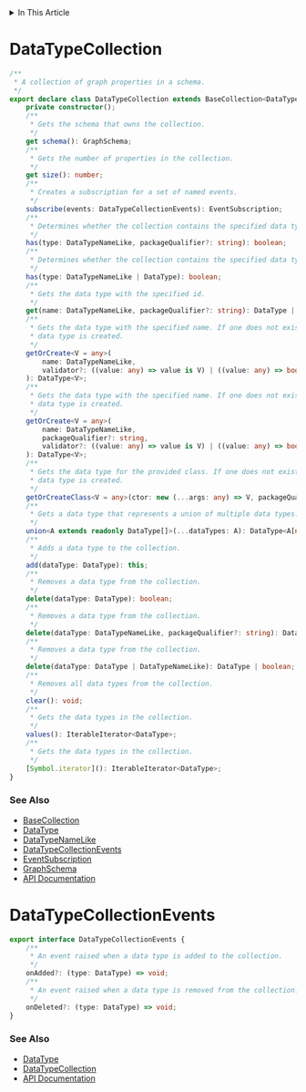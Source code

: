 <details>
<summary>In This Article</summary>
<li><a href="#datatypecollection">DataTypeCollection</a></li>
<li><a href="#datatypecollectionevents">DataTypeCollectionEvents</a></li>
</details>

# DataTypeCollection
```ts
/**
 * A collection of graph properties in a schema.
 */
export declare class DataTypeCollection extends BaseCollection<DataType> {
    private constructor();
    /**
     * Gets the schema that owns the collection.
     */
    get schema(): GraphSchema;
    /**
     * Gets the number of properties in the collection.
     */
    get size(): number;
    /**
     * Creates a subscription for a set of named events.
     */
    subscribe(events: DataTypeCollectionEvents): EventSubscription;
    /**
     * Determines whether the collection contains the specified data type.
     */
    has(type: DataTypeNameLike, packageQualifier?: string): boolean;
    /**
     * Determines whether the collection contains the specified data type.
     */
    has(type: DataTypeNameLike | DataType): boolean;
    /**
     * Gets the data type with the specified id.
     */
    get(name: DataTypeNameLike, packageQualifier?: string): DataType | undefined;
    /**
     * Gets the data type with the specified name. If one does not exist, a new 
     * data type is created.
     */
    getOrCreate<V = any>(
        name: DataTypeNameLike,
        validator?: ((value: any) => value is V) | ((value: any) => boolean)
    ): DataType<V>;
    /**
     * Gets the data type with the specified name. If one does not exist, a new 
     * data type is created.
     */
    getOrCreate<V = any>(
        name: DataTypeNameLike,
        packageQualifier?: string,
        validator?: ((value: any) => value is V) | ((value: any) => boolean)
    ): DataType<V>;
    /**
     * Gets the data type for the provided class. If one does not exist, a new 
     * data type is created.
     */
    getOrCreateClass<V = any>(ctor: new (...args: any) => V, packageQualifier?: string): DataType<V>;
    /**
     * Gets a data type that represents a union of multiple data types.
     */
    union<A extends readonly DataType[]>(...dataTypes: A): DataType<A[number] extends DataType<infer T> ? T : never>;
    /**
     * Adds a data type to the collection.
     */
    add(dataType: DataType): this;
    /**
     * Removes a data type from the collection.
     */
    delete(dataType: DataType): boolean;
    /**
     * Removes a data type from the collection.
     */
    delete(dataType: DataTypeNameLike, packageQualifier?: string): DataType | false;
    /**
     * Removes a data type from the collection.
     */
    delete(dataType: DataType | DataTypeNameLike): DataType | boolean;
    /**
     * Removes all data types from the collection.
     */
    clear(): void;
    /**
     * Gets the data types in the collection.
     */
    values(): IterableIterator<DataType>;
    /**
     * Gets the data types in the collection.
     */
    [Symbol.iterator](): IterableIterator<DataType>;
}
```

### See Also
* [BaseCollection](baseCollection.md)
* [DataType](dataType.md#datatype)
* [DataTypeNameLike](dataType.md#datatypenamelike)
* [DataTypeCollectionEvents](#datatypecollectionevents)
* [EventSubscription](events.md#eventsubscription)
* [GraphSchema](graphSchema.md#graphschema)
* [API Documentation](index.md)

# DataTypeCollectionEvents
```ts
export interface DataTypeCollectionEvents {
    /**
     * An event raised when a data type is added to the collection.
     */
    onAdded?: (type: DataType) => void;
    /**
     * An event raised when a data type is removed from the collection.
     */
    onDeleted?: (type: DataType) => void;
}
```

### See Also
* [DataType](dataType.md#datatype)
* [DataTypeCollection](#datatypecollection)
* [API Documentation](index.md)
